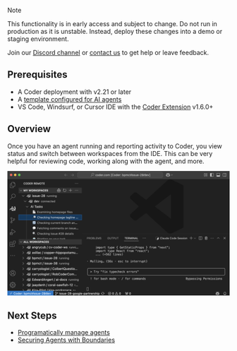 > [!NOTE]
>
> This functionality is in early access and subject to change. Do not run in
> production as it is unstable. Instead, deploy these changes into a demo or
> staging environment.
>
> Join our [Discord channel](https://discord.gg/coder) or
> [contact us](https://coder.com/contact) to get help or leave feedback.

## Prerequisites

- A Coder deployment with v2.21 or later
- A [template configured for AI agents](./create-template.md)
- VS Code, Windsurf, or Cursor IDE with the
  [Coder Extension](https://github.com/coder/vscode-coder/releases) v1.6.0+

## Overview

Once you have an agent running and reporting activity to Coder, you view status
and switch between workspaces from the IDE. This can be very helpful for
reviewing code, working along with the agent, and more.

![IDE Integration](../../images/guides/ai-agents/ide-integration.png)

## Next Steps

- [Programatically manage agents](./headless.md)
- [Securing Agents with Boundaries](./securing.md)
